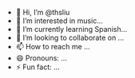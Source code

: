 - 👋 Hi, I’m @thsliu
- 👀 I’m interested in music...
- 🌱 I’m currently learning Spanish...
- 💞️ I’m looking to collaborate on ...
- 📫 How to reach me ...
- 😄 Pronouns: ...
- ⚡ Fun fact: ...

<!---
thsliu/thsliu is a ✨ special ✨ repository because its `README.md` (this file) appears on your GitHub profile.
You can click the Preview link to take a look at your changes.
--->
